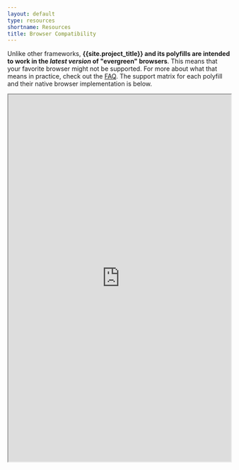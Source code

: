 ```yaml
---
layout: default
type: resources
shortname: Resources
title: Browser Compatibility
---
```


Unlike other frameworks, **{{site.project_title}} and its polyfills are intended to work in the _latest
version_ of "evergreen" browsers**. This means that your favorite browser might not be supported. For more about what that means in practice, check out the [FAQ](faq.html#which-browsers-does-polymer-support). The support matrix for each polyfill and their
native browser implementation is below.

<iframe src="https://docs.google.com/spreadsheet/pub?key=0Anye-JMjUkZZdDdoblh6dTlwcWRLQkhKbTVzdHJtcXc&single=true&gid=2&output=html&range=A1:Q43" seamless style="width:100%;height:830px;"></iframe>